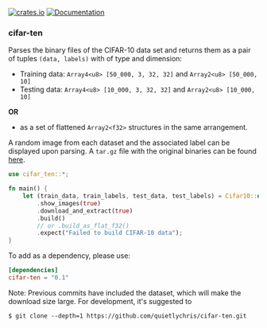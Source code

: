 [![crates.io](https://img.shields.io/crates/v/cifar-ten.svg)](https://crates.io/crates/cifar-ten)
[![Documentation](https://docs.rs/cifar-ten/badge.svg)](https://docs.rs/cifar-ten)

### cifar-ten

Parses the binary files of the CIFAR-10 data set and returns them as a pair of tuples `(data, labels)` with of type and dimension:
- Training data:  `Array4<u8> [50_000, 3, 32, 32]` and `Array2<u8> [50_000, 10]` 
- Testing data:  `Array4<u8> [10_000, 3, 32, 32]` and `Array2<u8> [10_000, 10]` 

**OR** 

- as a set of flattened `Array2<f32>` structures in the same arrangement. 

A random image from each dataset and the associated label can be displayed upon parsing. A `tar.gz` file with the original binaries can be found [here](https://www.cs.toronto.edu/~kriz/cifar.html). 

```rust
use cifar_ten::*;

fn main() {
    let (train_data, train_labels, test_data, test_labels) = Cifar10::default()
        .show_images(true)
        .download_and_extract(true)
        .build()
        // or .build_as_flat_f32()
        .expect("Failed to build CIFAR-10 data");
}
```
To add as a dependency, please use:

```toml
[dependencies]
cifar-ten = "0.1"
```
Note: Previous commits have included the dataset, which will make the download size large. For development, it's suggested to 
```
$ git clone --depth=1 https://github.com/quietlychris/cifar-ten.git
```
